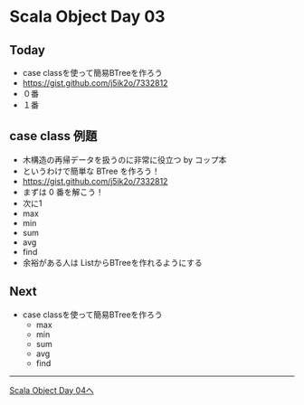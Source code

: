 # Scala Object Day 03

## Today
-  case classを使って簡易BTreeを作ろう
  -  https://gist.github.com/j5ik2o/7332812
  - ０番
  - １番

## case class 例題
- 木構造の再帰データを扱うのに非常に役立つ by コップ本
- というわけで簡単な BTree を作ろう！
- https://gist.github.com/j5ik2o/7332812
- まずは 0 番を解こう！
- 次に1
- max
- min
- sum
- avg
- find
- 余裕がある人は ListからBTreeを作れるようにする

## Next
- case classを使って簡易BTreeを作ろう
  - max
  - min
  - sum
  - avg
  - find


----
[Scala Object Day 04へ](object_day_04.md)
